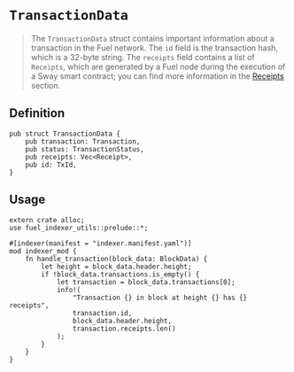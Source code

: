 # `TransactionData`

> The `TransactionData` struct contains important information about a transaction in the Fuel network. The `id` field is the transaction hash, which is a 32-byte string. The `receipts` field contains a list of `Receipts`, which are generated by a Fuel node during the execution of a Sway smart contract; you can find more information in the [Receipts](./receipts.md) section.

## Definition

```rust,ignore
pub struct TransactionData {
    pub transaction: Transaction,
    pub status: TransactionStatus,
    pub receipts: Vec<Receipt>,
    pub id: TxId,
}
```

## Usage

```rust,ignore
extern crate alloc;
use fuel_indexer_utils::prelude::*;

#[indexer(manifest = "indexer.manifest.yaml")]
mod indexer_mod {
    fn handle_transaction(block_data: BlockData) {
        let height = block_data.header.height;
        if !block_data.transactions.is_empty() {
            let transaction = block_data.transactions[0];
            info!(
                "Transaction {} in block at height {} has {} receipts",
                transaction.id,
                block_data.header.height,
                transaction.receipts.len()
            );
        }
    }
}

```
